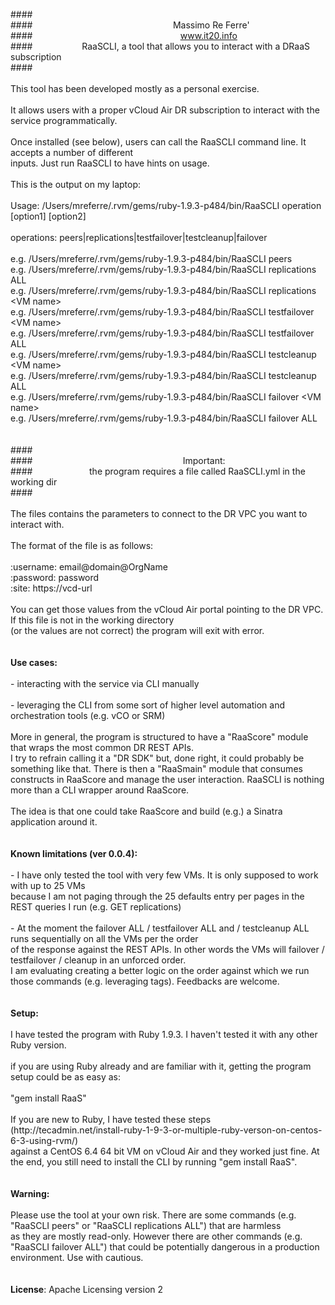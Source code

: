 <html>

<head>
<meta http-equiv="Content-Language" content="en-us">
<meta http-equiv="Content-Type" content="text/html; charset=windows-1252">
<title>################################</title>
</head>

<body>

<p>
####<br>
####&nbsp;&nbsp;&nbsp;&nbsp;&nbsp;&nbsp;&nbsp;&nbsp;&nbsp;&nbsp;&nbsp;&nbsp;&nbsp;&nbsp;&nbsp;&nbsp;&nbsp;&nbsp;&nbsp;&nbsp;&nbsp;&nbsp;&nbsp;&nbsp;&nbsp;&nbsp;&nbsp;&nbsp;&nbsp;&nbsp;&nbsp;&nbsp;&nbsp;&nbsp;&nbsp;&nbsp;&nbsp;&nbsp;&nbsp;&nbsp;&nbsp;&nbsp;&nbsp;&nbsp;&nbsp;&nbsp;&nbsp;&nbsp;&nbsp;&nbsp;&nbsp;&nbsp;&nbsp;&nbsp;&nbsp;&nbsp; 
Massimo Re Ferre' <br>
####&nbsp;&nbsp;&nbsp;&nbsp;&nbsp;&nbsp;&nbsp;&nbsp;&nbsp;&nbsp;&nbsp;&nbsp;&nbsp;&nbsp;&nbsp;&nbsp;&nbsp;&nbsp;&nbsp;&nbsp;&nbsp;&nbsp;&nbsp;&nbsp;&nbsp;&nbsp;&nbsp;&nbsp;&nbsp;&nbsp;&nbsp;&nbsp;&nbsp;&nbsp;&nbsp;&nbsp;&nbsp;&nbsp;&nbsp;&nbsp;&nbsp;&nbsp;&nbsp;&nbsp;&nbsp;&nbsp;&nbsp;&nbsp;&nbsp;&nbsp;&nbsp;&nbsp;&nbsp;&nbsp;&nbsp;&nbsp;&nbsp;&nbsp;&nbsp;
<a href="http://www.it20.info">www.it20.info</a>&nbsp;&nbsp;&nbsp; <br>
####&nbsp;&nbsp;&nbsp;&nbsp;&nbsp;&nbsp;&nbsp;&nbsp;&nbsp;&nbsp;&nbsp;&nbsp;&nbsp;&nbsp;&nbsp;&nbsp;&nbsp;&nbsp;&nbsp; 
RaaSCLI, a tool that allows you to interact with a DRaaS subscription&nbsp; <br>
####<br>
<br>
This tool has been developed mostly as a personal exercise. <br>
<br>
It allows users with a proper vCloud Air DR subscription to interact with the 
service programmatically. <br>
<br>
Once installed (see below), users can call the RaaSCLI command line. It accepts 
a number of different <br>
inputs. Just run RaaSCLI to have hints on usage.<br>
<br>
This is the output on my laptop:<br>
<br>
Usage: /Users/mreferre/.rvm/gems/ruby-1.9.3-p484/bin/RaaSCLI operation [option1] 
[option2]<br>
<br>
operations: peers|replications|testfailover|testcleanup|failover<br>
<br>
e.g. /Users/mreferre/.rvm/gems/ruby-1.9.3-p484/bin/RaaSCLI peers<br>
e.g. /Users/mreferre/.rvm/gems/ruby-1.9.3-p484/bin/RaaSCLI replications ALL<br>
e.g. /Users/mreferre/.rvm/gems/ruby-1.9.3-p484/bin/RaaSCLI replications &lt;VM 
name&gt;<br>
e.g. /Users/mreferre/.rvm/gems/ruby-1.9.3-p484/bin/RaaSCLI testfailover &lt;VM 
name&gt;<br>
e.g. /Users/mreferre/.rvm/gems/ruby-1.9.3-p484/bin/RaaSCLI testfailover ALL<br>
e.g. /Users/mreferre/.rvm/gems/ruby-1.9.3-p484/bin/RaaSCLI testcleanup &lt;VM name&gt;<br>
e.g. /Users/mreferre/.rvm/gems/ruby-1.9.3-p484/bin/RaaSCLI testcleanup ALL<br>
e.g. /Users/mreferre/.rvm/gems/ruby-1.9.3-p484/bin/RaaSCLI failover &lt;VM name&gt;<br>
e.g. /Users/mreferre/.rvm/gems/ruby-1.9.3-p484/bin/RaaSCLI failover ALL<br>
<br>
<br>
####<br>
####&nbsp;&nbsp;&nbsp;&nbsp;&nbsp;&nbsp;&nbsp;&nbsp;&nbsp;&nbsp;&nbsp;&nbsp;&nbsp;&nbsp;&nbsp;&nbsp;&nbsp;&nbsp;&nbsp;&nbsp;&nbsp;&nbsp;&nbsp;&nbsp;&nbsp;&nbsp;&nbsp;&nbsp;&nbsp;&nbsp;&nbsp;&nbsp;&nbsp;&nbsp;&nbsp;&nbsp;&nbsp;&nbsp;&nbsp;&nbsp;&nbsp;&nbsp;&nbsp;&nbsp;&nbsp;&nbsp;&nbsp;&nbsp;&nbsp;&nbsp;&nbsp;&nbsp;&nbsp;&nbsp;&nbsp;&nbsp;&nbsp;&nbsp;&nbsp;&nbsp; 
Important:&nbsp;&nbsp; <br>
####&nbsp;&nbsp;&nbsp;&nbsp;&nbsp;&nbsp;&nbsp;&nbsp;&nbsp;&nbsp;&nbsp;&nbsp;&nbsp;&nbsp;&nbsp;&nbsp;&nbsp;&nbsp;&nbsp;&nbsp;&nbsp;&nbsp; 
the program requires a file called RaaSCLI.yml in the working dir <br>
####
<br>
<br>
The files contains the parameters to connect to the DR VPC you want to interact 
with. <br>
<br>
The format of the file is as follows: <br>
<br>
:username: email@domain@OrgName<br>
:password: password<br>
:site: https://vcd-url<br>
<br>
You can get those values from the vCloud Air portal pointing to the DR VPC. If 
this file is not in the working directory<br>
(or the values are not correct) the program will exit with error. <br>
<br>
<br>
<b>Use cases: </b><br>
<br>
- interacting with the service via CLI manually<br>
<br>
- leveraging the CLI from some sort of higher level automation and orchestration 
tools (e.g. vCO or SRM)<br>
<br>
More in general, the program is structured to have a &quot;RaaScore&quot; module that 
wraps the most common DR REST APIs. <br>
I try to refrain calling it a &quot;DR SDK&quot; but, done right, it could probably be 
something like that. There is then a &quot;RaaSmain&quot; module that consumes<br>
constructs in RaaScore and manage the user interaction. RaaSCLI is nothing more 
than a CLI wrapper around RaaScore.<br>
<br>
The idea is that one could take RaaScore and build (e.g.) a Sinatra application 
around it. <br>
<br>
<br>
<b>Known limitations (ver 0.0.4):</b><br>
<br>
- I have only tested the tool with very few VMs. It is only supposed to work 
with up to 25 VMs <br>
because I am not paging through the 25 defaults entry per pages in the REST 
queries I run (e.g. GET replications)<br>
<br>
- At the moment the failover ALL / testfailover ALL and / testcleanup ALL runs 
sequentially on all the VMs per the order <br>
of the response against the REST APIs. In other words the VMs will failover / 
testfailover / cleanup in an unforced order.<br>
I am evaluating creating a better logic on the order against which we run those 
commands (e.g. leveraging tags). Feedbacks are welcome.<br>
<br>
<br>
<b>Setup:</b><br>
<br>
I have tested the program with Ruby 1.9.3. I haven't tested it with any other 
Ruby version. <br>
<br>
if you are using Ruby already and are familiar with it, getting the program 
setup could be as easy as: <br>
<br>
&quot;gem install RaaS&quot; <br>
<br>
If you are new to Ruby, I have tested these steps (http://tecadmin.net/install-ruby-1-9-3-or-multiple-ruby-verson-on-centos-6-3-using-rvm/)
<br>
against a CentOS 6.4 64 bit VM on vCloud Air and they worked just fine. At the 
end, you still need to install the CLI by running &quot;gem install RaaS&quot;.<br>
<br>
<br>
<b>Warning: </b><br>
<br>
Please use the tool at your own risk. There are some commands (e.g. &quot;RaaSCLI 
peers&quot; or &quot;RaaSCLI replications ALL&quot;) that are harmless <br>
as they are mostly read-only. However there are other commands (e.g. &quot;RaaSCLI 
failover ALL&quot;) that could be potentially dangerous in a production <br>
environment. Use with cautious. <br>
<br>
<br>
<b>License</b>: Apache Licensing version 2</p>

</body>

</html>
